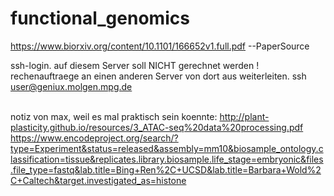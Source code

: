 # functional_genomics

https://www.biorxiv.org/content/10.1101/166652v1.full.pdf   --PaperSource

ssh-login. auf diesem Server soll NICHT gerechnet werden !
rechenauftraege an einen anderen Server von dort aus weiterleiten.
    ssh user@geniux.molgen.mpg.de



\
notiz von max, weil es mal praktisch sein koennte:
http://plant-plasticity.github.io/resources/3_ATAC-seq%20data%20processing.pdf
https://www.encodeproject.org/search/?type=Experiment&status=released&assembly=mm10&biosample_ontology.classification=tissue&replicates.library.biosample.life_stage=embryonic&files.file_type=fastq&lab.title=Bing+Ren%2C+UCSD&lab.title=Barbara+Wold%2C+Caltech&target.investigated_as=histone